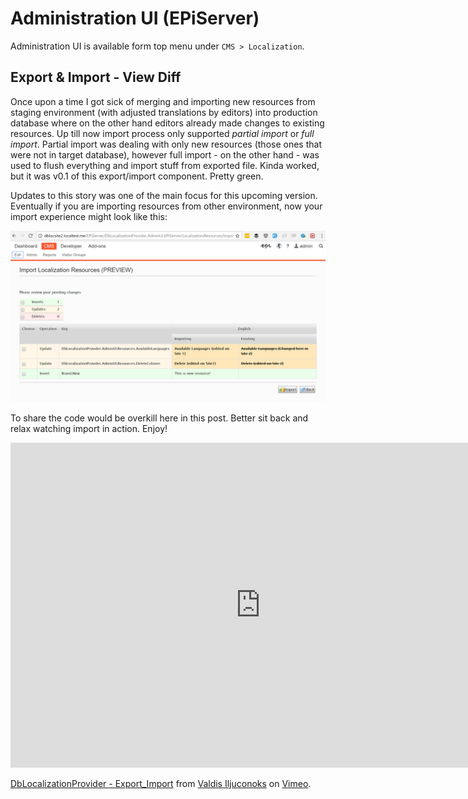 # Administration UI (EPiServer)

Administration UI is available form top menu under `CMS > Localization`.

## Export & Import - View Diff

Once upon a time I got sick of merging and importing new resources from staging environment (with adjusted translations by editors) into production database where on the other hand editors already made changes to existing resources. Up till now import process only supported *partial import* or *full import*. Partial import was dealing with only new resources (those ones that were not in target database), however full import - on the other hand - was used to flush everything and import stuff from exported file. Kinda worked, but it was v0.1 of this export/import component. Pretty green.

Updates to this story was one of the main focus for this upcoming version. Eventually if you are importing resources from other environment, now your import experience might look like this:

![](adminui-import.png)

To share the code would be overkill here in this post. Better sit back and relax watching import in action. Enjoy!

<iframe src="https://player.vimeo.com/video/205294678" width="800" height="520" frameborder="0" webkitallowfullscreen mozallowfullscreen allowfullscreen></iframe>
<p><a href="https://vimeo.com/205294678">DbLocalizationProvider - Export_Import</a> from <a href="https://vimeo.com/user49426707">Valdis Iljuconoks</a> on <a href="https://vimeo.com">Vimeo</a>.</p>
